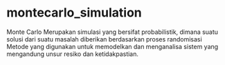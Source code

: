 # montecarlo_simulation
Monte Carlo Merupakan simulasi yang bersifat probabilistik, dimana suatu solusi dari suatu masalah diberikan berdasarkan proses randomisasi  Metode yang digunakan untuk memodelkan dan menganalisa sistem yang mengandung unsur resiko dan ketidakpastian.
